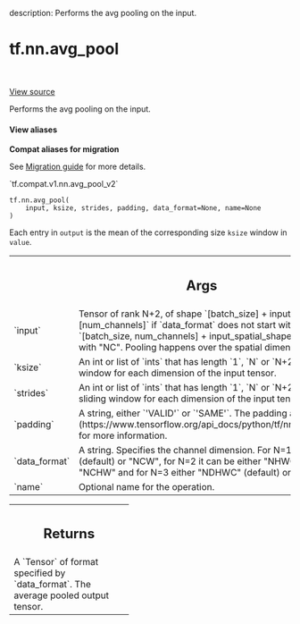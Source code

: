 description: Performs the avg pooling on the input.

<div itemscope itemtype="http://developers.google.com/ReferenceObject">
<meta itemprop="name" content="tf.nn.avg_pool" />
<meta itemprop="path" content="Stable" />
</div>

# tf.nn.avg_pool

<!-- Insert buttons and diff -->

<table class="tfo-notebook-buttons tfo-api nocontent" align="left">

</table>

<a target="_blank" class="external" href="/code/stable/tensorflow/python/ops/nn_ops.py">View source</a>



Performs the avg pooling on the input.

<section class="expandable">
  <h4 class="showalways">View aliases</h4>
  <p>
<b>Compat aliases for migration</b>
<p>See
<a href="https://www.tensorflow.org/guide/migrate">Migration guide</a> for
more details.</p>
<p>`tf.compat.v1.nn.avg_pool_v2`</p>
</p>
</section>

<pre class="devsite-click-to-copy prettyprint lang-py tfo-signature-link">
<code>tf.nn.avg_pool(
    input, ksize, strides, padding, data_format=None, name=None
)
</code></pre>



<!-- Placeholder for "Used in" -->

Each entry in `output` is the mean of the corresponding size `ksize`
window in `value`.

<!-- Tabular view -->
 <table class="responsive fixed orange">
<colgroup><col width="214px"><col></colgroup>
<tr><th colspan="2"><h2 class="add-link">Args</h2></th></tr>

<tr>
<td>
`input`
</td>
<td>
 Tensor of rank N+2, of shape `[batch_size] + input_spatial_shape +
[num_channels]` if `data_format` does not start with "NC" (default), or
`[batch_size, num_channels] + input_spatial_shape` if data_format starts
with "NC". Pooling happens over the spatial dimensions only.
</td>
</tr><tr>
<td>
`ksize`
</td>
<td>
An int or list of `ints` that has length `1`, `N` or `N+2`. The size
of the window for each dimension of the input tensor.
</td>
</tr><tr>
<td>
`strides`
</td>
<td>
An int or list of `ints` that has length `1`, `N` or `N+2`. The
stride of the sliding window for each dimension of the input tensor.
</td>
</tr><tr>
<td>
`padding`
</td>
<td>
A string, either `'VALID'` or `'SAME'`. The padding algorithm. See
[here](https://www.tensorflow.org/api_docs/python/tf/nn#notes_on_padding_2)
for more information.
</td>
</tr><tr>
<td>
`data_format`
</td>
<td>
A string. Specifies the channel dimension. For N=1 it can be
either "NWC" (default) or "NCW", for N=2 it can be either "NHWC" (default)
or "NCHW" and for N=3 either "NDHWC" (default) or "NCDHW".
</td>
</tr><tr>
<td>
`name`
</td>
<td>
Optional name for the operation.
</td>
</tr>
</table>



<!-- Tabular view -->
 <table class="responsive fixed orange">
<colgroup><col width="214px"><col></colgroup>
<tr><th colspan="2"><h2 class="add-link">Returns</h2></th></tr>
<tr class="alt">
<td colspan="2">
A `Tensor` of format specified by `data_format`.
The average pooled output tensor.
</td>
</tr>

</table>

